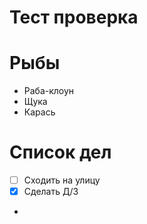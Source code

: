 # Тест проверка

# Рыбы
* Раба-клоун
* Щука
* Карась
# Список дел
- [ ] Сходить на улицу
- [X] Сделать Д/З
- 
